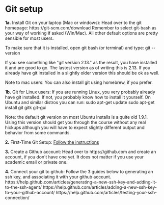 # Git setup
<p>
<b>1a.</b> Install Git on your laptop (Mac or windows):
Head over to the git homepage: https://git-scm.com/download
Remember to select git-bash as your way of working if asked (Win/Mac).
All other default options are pretty sensible for most users.
 
To make sure that it is installed, open git bash (or terminal) and type:
git --version

If you see something like "git version 2.13.<something>" as the result, you have installed it and are good to go. The lastest version as of writing this is 2.13. If you already have git installed in a slightly older version this should be ok as well.
 
Note to mac users: You can also install git using homebrew, if you prefer.
 
<b>1b.</b> Git for Linux users:
If you are running Linux, you very probably already have git installed. If not, you probably know how to install it yourself.
On Ubuntu and similar distros you can run:
sudo apt-get update
sudo apt-get install git gitk git-gui
 
Note: the default git version on most Ubuntu installs is a quite old 1.9.1. Using this version should get you through the course without any real hickups although you will have to expect slightly different output and behavior from some commands. 
</p> 

<p>
<b>2.</b> First-Time Git Setup:
 <a href="https://git-scm.com/book/eo/v1/Ekkomenci-First-Time-Git-Setup">Follow the instructions </a>
</p> 

<p>
<b>3.</b> Create a Github account:
Head over to https://github.com and create an account, if you don't have one yet. It does not matter if you use your academic email or private one.
</p> 

<p> 
<b>4.</b> Connect your git to github:
Follow the 3 guides below to generating an ssh key, and associating it with your github account.
https://help.github.com/articles/generating-a-new-ssh-key-and-adding-it-to-the-ssh-agent/
https://help.github.com/articles/adding-a-new-ssh-key-to-your-github-account/
https://help.github.com/articles/testing-your-ssh-connection/
</p> 
